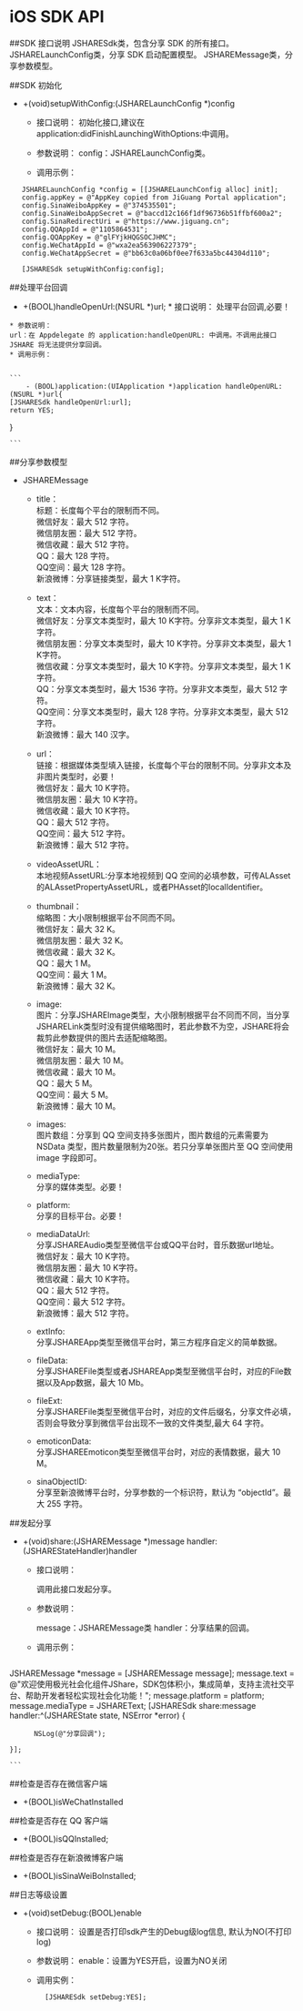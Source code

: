 # iOS SDK API

##SDK 接口说明
JSHARESdk类，包含分享 SDK 的所有接口。
JSHARELaunchConfig类，分享 SDK 启动配置模型。
JSHAREMessage类，分享参数模型。

##SDK 初始化

* +(void)setupWithConfig:(JSHARELaunchConfig *)config
    * 接口说明：
      初始化接口,建议在application:didFinishLaunchingWithOptions:中调用。
 
    * 参数说明：
      config：JSHARELaunchConfig类。
    
    * 调用示例：
    
 ```
    JSHARELaunchConfig *config = [[JSHARELaunchConfig alloc] init];    
    config.appKey = @"AppKey copied from JiGuang Portal application";
    config.SinaWeiboAppKey = @"374535501";
    config.SinaWeiboAppSecret = @"baccd12c166f1df96736b51ffbf600a2";
    config.SinaRedirectUri = @"https://www.jiguang.cn";
    config.QQAppId = @"1105864531";
    config.QQAppKey = @"glFYjkHQGSOCJHMC";
    config.WeChatAppId = @"wxa2ea563906227379";
    config.WeChatAppSecret = @"bb63c0a06bf0ee7f633a5bc44304d110";

    [JSHARESdk setupWithConfig:config];
```
    
    
##处理平台回调
    
   * +(BOOL)handleOpenUrl:(NSURL *)url; 
    * 接口说明：
    处理平台回调,必要！
    
    * 参数说明：
    url：在 Appdelegate 的 application:handleOpenURL: 中调用。不调用此接口 JSHARE 将无法提供分享回调。
    * 调用示例：
    
    
    ```
        - (BOOL)application:(UIApplication *)application handleOpenURL:(NSURL *)url{
    [JSHARESdk handleOpenUrl:url];
    return YES;
}

    ```
    
##分享参数模型

* JSHAREMessage
    * title：<br>
        标题：长度每个平台的限制而不同。<br>
        微信好友：最大 512 字符。<br>
        微信朋友圈：最大 512 字符。<br>
        微信收藏：最大 512 字符。<br>
        QQ：最大 128 字符。<br>
        QQ空间：最大 128 字符。<br>
        新浪微博：分享链接类型，最大 1 K字符。<br>
    
    * text：<br>
        文本：文本内容，长度每个平台的限制而不同。<br>
        微信好友：分享文本类型时，最大 10 K字符。分享非文本类型，最大 1 K字符。<br>
        微信朋友圈：分享文本类型时，最大 10 K字符。分享非文本类型，最大 1 K字符。<br>
        微信收藏：分享文本类型时，最大 10 K字符。分享非文本类型，最大 1 K字符。<br>
        QQ：分享文本类型时，最大 1536 字符。分享非文本类型，最大 512 字符。<br>
        QQ空间：分享文本类型时，最大 128 字符。分享非文本类型，最大 512 字符。<br>
        新浪微博：最大 140 汉字。<br>
        
    * url：<br>
        链接：根据媒体类型填入链接，长度每个平台的限制不同。分享非文本及非图片类型时，必要！<br>
        微信好友：最大 10 K字符。<br>
        微信朋友圈：最大 10 K字符。<br>
        微信收藏：最大 10 K字符。<br>
        QQ：最大 512 字符。<br>
        QQ空间：最大 512 字符。<br>
        新浪微博：最大 512 字符。<br>
    
    * videoAssetURL：<br>
        本地视频AssetURL:分享本地视频到 QQ 空间的必填参数，可传ALAsset的ALAssetPropertyAssetURL，或者PHAsset的localIdentifier。<br>
    * thumbnail：<br>
        缩略图：大小限制根据平台不同而不同。<br>
        微信好友：最大 32 K。<br>
        微信朋友圈：最大 32 K。<br>
        微信收藏：最大 32 K。<br>
        QQ：最大 1 M。<br>
        QQ空间：最大 1 M。<br>
        新浪微博：最大 32 K。<br>
    * image:<br>
        图片：分享JSHAREImage类型，大小限制根据平台不同而不同，当分享JSHARELink类型时没有提供缩略图时，若此参数不为空，JSHARE将会裁剪此参数提供的图片去适配缩略图。<br>
        微信好友：最大 10 M。<br>
        微信朋友圈：最大 10 M。<br>
        微信收藏：最大 10 M。<br>
        QQ：最大 5 M。<br>
        QQ空间：最大 5 M。<br>
        新浪微博：最大 10 M。<br>
    * images:<br>
        图片数组：分享到 QQ 空间支持多张图片，图片数组的元素需要为 NSData 类型，图片数量限制为20张。若只分享单张图片至 QQ 空间使用 image 字段即可。<br>
        
    * mediaType:<br>
        分享的媒体类型。必要！<br>
    
    * platform:<br>
         分享的目标平台。必要！<br>
    
    * mediaDataUrl:<br>
        分享JSHAREAudio类型至微信平台或QQ平台时，音乐数据url地址。<br>
        微信好友：最大 10 K字符。<br>
        微信朋友圈：最大 10 K字符。<br>
        微信收藏：最大 10 K字符。<br>
        QQ：最大 512 字符。<br>
        QQ空间：最大 512 字符。<br>
        新浪微博：最大 512 字符。<br>

    * extInfo:<br>
         分享JSHAREApp类型至微信平台时，第三方程序自定义的简单数据。<br>
    * fileData:<br>
         分享JSHAREFile类型或者JSHAREApp类型至微信平台时，对应的File数据以及App数据，最大 10 Mb。<br>
    * fileExt:<br>
         分享JSHAREFile类型至微信平台时，对应的文件后缀名，分享文件必填，否则会导致分享到微信平台出现不一致的文件类型,最大 64 字符。<br>
    * emoticonData:<br>
         分享JSHAREEmoticon类型至微信平台时，对应的表情数据，最大 10 M。<br>
    * sinaObjectID:<br>
          分享至新浪微博平台时，分享参数的一个标识符，默认为 “objectId”。最大 255 字符。<br>
    
##发起分享

* +(void)share:(JSHAREMessage *)message
      handler:(JSHAREStateHandler)handler
    
    * 接口说明：
        
        调用此接口发起分享。
        
    * 参数说明：
     
        message：JSHAREMessage类
        handler：分享结果的回调。
        
    * 调用示例：
    
    ```
JSHAREMessage *message = [JSHAREMessage message];
    message.text = @"欢迎使用极光社会化组件JShare，SDK包体积小，集成简单，支持主流社交平台、帮助开发者轻松实现社会化功能！";
    message.platform = platform;
    message.mediaType = JSHAREText;
    [JSHARESdk share:message handler:^(JSHAREState state, NSError *error) {
       
          NSLog(@"分享回调");
 
    }];
    
    ```
    
    
##检查是否存在微信客户端
    
* +(BOOL)isWeChatInstalled
    
 ##检查是否存在 QQ 客户端
    
* +(BOOL)isQQInstalled;

##检查是否存在新浪微博客户端
    
* +(BOOL)isSinaWeiBoInstalled;

##日志等级设置
    
* +(void)setDebug:(BOOL)enable
    * 接口说明：
            设置是否打印sdk产生的Debug级log信息, 默认为NO(不打印log)
    * 参数说明：
            enable：设置为YES开启，设置为NO关闭

    * 调用实例：
        
      ```
        [JSHARESdk setDebug:YES];
        
      ```


